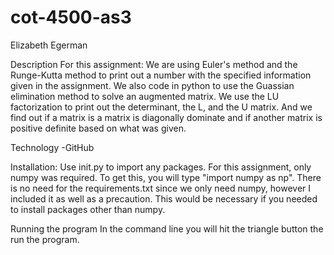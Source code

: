 # cot-4500-as3
Elizabeth Egerman

Description For this assignment:
We are using Euler's method and the Runge-Kutta method to print out a number with the specified information given in the assignment. We also code in python to use the Guassian elimination method to solve an augmented matrix. We use the LU factorization to print out the determinant, the L, and the U matrix. And we find out if a matrix is a matrix is diagonally dominate and if another matrix is positive definite based on what was given.

Technology -GitHub

Installation:
Use init.py to import any packages. For this assignment, only numpy was required. To get this, you will type "import numpy as np". There is no need for the requirements.txt since we only need numpy, however I included it as well as a precaution. This would be necessary if you needed to install packages other than numpy.

Running the program In the command line you will hit the triangle button the run the program.
